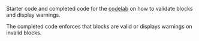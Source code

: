Starter code and completed code for the [codelab](https://blocklycodelabs.dev/codelabs/validation-and-warnings/index.html) on how to validate blocks and display warnings.

The completed code enforces that blocks are valid or displays warnings on invalid blocks.
